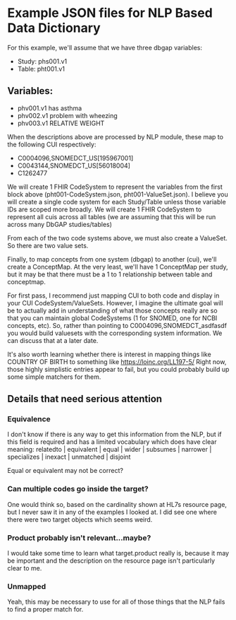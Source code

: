 # Example JSON files for NLP Based Data Dictionary

For this example, we'll assume that we have three dbgap variables:
-	Study: phs001.v1
-	Table: pht001.v1

## Variables: 
- phv001.v1	has asthma
- phv002.v1 	problem with wheezing
- phv003.v1 	RELATIVE WEIGHT

When the descriptions above are processed by NLP module, these map to the following CUI respectively:
- C0004096,SNOMEDCT_US[195967001]
- C0043144,SNOMEDCT_US[56018004]
- C1262477

We will create 1 FHIR CodeSystem to represent the variables from the first block above (pht001-CodeSystem.json, pht001-ValueSet.json). I believe you will create a single code system for each Study/Table unless those variable IDs are scoped more broadly. 
We will create 1 FHIR CodeSystem to represent all cuis across all tables (we are assuming that this will be run across many DbGAP studies/tables)

From each of the two code systems above, we must also create a ValueSet. So there are two value sets. 

Finally, to map concepts from one system (dbgap) to another (cui), we'll create a ConceptMap. At the very least, we'll have 1 ConceptMap per study, but it may be that there must be a 1 to 1 relationship between table and conceptmap.

For first pass, I recommend just mapping CUI to both code and display in your CUI CodeSystem/ValueSets. However, I imagine the ultimate goal will be to actually add in understanding of what those concepts really are so that you can maintain global CodeSystems (1 for SNOMED, one for NCBI concepts, etc). So, rather than pointing to C0004096,SNOMEDCT_asdfasdf you would build valuesets with the corresponding system information. We can discuss that at a later date.

It's also worth learning whether there is interest in mapping things like COUNTRY OF BIRTH to something like https://loinc.org/LL197-5/  Right now, those highly simplistic entries appear to fail, but you could probably build up some simple matchers for them. 


## Details that need serious attention
### Equivalence
I don't know if there is any way to get this information from the NLP, but if this field is required and has a limited vocabulary which does have clear meaning: relatedto | equivalent | equal | wider | subsumes | narrower | specializes | inexact | unmatched | disjoint

Equal or equivalent may not be correct?

### Can multiple codes go inside the target?
One would think so, based on the cardinality shown at HL7s resource page, but I never saw it in any of the examples I looked at. I did see one where there were two target objects which seems weird. 

### Product probably isn't relevant...maybe?
I would take some time to learn what target.product really is, because it may be important and the description on the resource page isn't particularly clear to me. 

### Unmapped
Yeah, this may be necessary to use for all of those things that the NLP fails to find a proper match for. 


